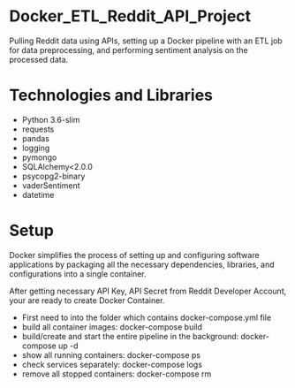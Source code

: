 # Docker_ETL_Reddit_API_Project
Pulling Reddit data using APIs, setting up a Docker pipeline with an ETL job for data preprocessing, and performing sentiment analysis on the processed data.

# Technologies and Libraries

- Python 3.6-slim
- requests
- pandas
- logging
- pymongo
- SQLAlchemy<2.0.0
- psycopg2-binary
- vaderSentiment
- datetime

# Setup

Docker simplifies the process of setting up and configuring software applications by packaging all the necessary dependencies, libraries, and configurations 
into a single container. 

After getting necessary API Key, API Secret from Reddit Developer Account, your are ready to create Docker Container. 

- First need to <cd> into the folder which contains docker-compose.yml file
- build all container images:
   docker-compose build
- build/create and start the entire pipeline in the background:
   docker-compose up -d
- show all running containers:
  docker-compose ps
- check services separately:
  docker-compose logs <service name>
- remove all stopped containers:
  docker-compose rm

 
  

